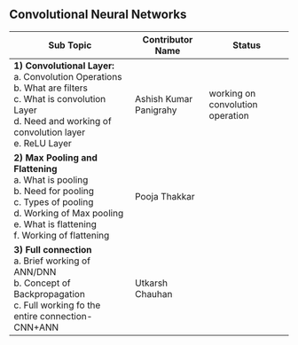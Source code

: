 ## Convolutional Neural Networks


| Sub Topic | Contributor Name | Status     |
| --------- | ---------------- | ---------- |
| **1) Convolutional Layer:**<br>a. Convolution Operations<br>b. What are filters<br>c. What is convolution Layer<br>d. Need and working of convolution layer<br>e. ReLU Layer            | Ashish Kumar Panigrahy | working on convolution operation |
| **2) Max Pooling and Flattening** <br>a. What is pooling<br>b. Need for pooling<br>c. Types of pooling<br>d. Working of Max pooling<br>e. What is flattening<br>f. Working of flattening | Pooja Thakkar          |  |
| **3) Full connection** <br>a. Brief working of ANN/DNN<br>b. Concept of Backpropagation<br>c. Full working fo the entire connection-CNN+ANN                                              | Utkarsh Chauhan        |

